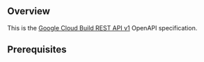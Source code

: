 ## Overview

This is the [Google Cloud Build REST API v1](https://cloud.google.com/build/docs/api/reference/rest) OpenAPI specification.
## Prerequisites


